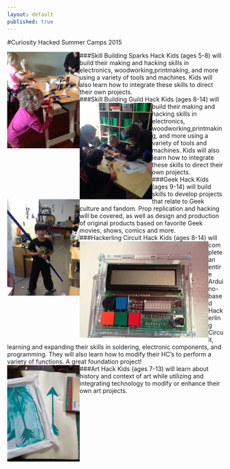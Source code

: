 ```yaml
---
layout: default
published: true
---
```

#Curiosity Hacked Summer Camps 2015
<div class="row">
###Skill Building Sparks Hack 
<img src="/images/summer/IMG_6014.jpg" height="225px" align="left" class="image image-left">
Kids (ages 5-8) will build their making and hacking skills in electronics, woodworking,printmaking, and more using a variety of tools and machines. Kids will also learn how to integrate these skills to direct their own projects.
</div>
<div class="row">
###Skill Building Guild Hack
<img src="/images/summer/rayguns.jpg" height="225px" align="left" class="image image-left">
Kids (ages 8-14) will build their making and hacking skills in electronics, woodworking,printmaking, and more using a variety of tools and machines. Kids will also learn how to integrate these skills to direct their own projects.
</div>
<div class="row">
###Geek Hack
<img src="/images/summer/IMG_3818.jpg" height="225px" align="left" class="image image-left">
Kids (ages 9-14) will build skills to develop projects that relate to Geek culture and fandom. Prop replication and hacking will be covered, as well as design and production of original products based on favorite Geek movies, shows, comics and more.
</div>
<div class="row">
###Hackerling Circuit Hack
<img src="/images/summer/IMG_5802.jpg" height="225px" align="left" class="image image-left">
Kids (ages 8-14) will complete an entire Arduino-based Hackerling Circuit, learning and expanding their skills in soldering, electronic components, and programming. They will also learn how to modify their HC’s to perform a variety of functions. A great foundation project!
</div>
<div class="row">
###Art Hack
<img src="/images/summer/IMG_3646.jpg" height="225px" align="left" class="image image-left">
Kids (ages 7-13) will learn about history and context of art while utilizing and integrating technology to modify or enhance their own art projects.
</div>
